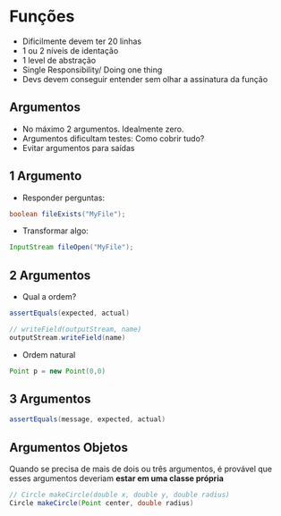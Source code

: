 # Funções

- Dificilmente devem ter 20 linhas
- 1 ou 2 níveis de identação
- 1 level de abstração
- Single Responsibility/ Doing one thing
- Devs devem conseguir entender sem olhar a assinatura da função


## Argumentos
- No máximo 2 argumentos. Idealmente zero.
- Argumentos dificultam testes: Como cobrir tudo?
- Evitar argumentos para saídas

## 1 Argumento
- Responder perguntas:
```java
boolean fileExists("MyFile");
```
- Transformar algo:
```java
InputStream fileOpen("MyFile");
```

## 2 Argumentos
- Qual a ordem?
```java
assertEquals(expected, actual)
```

```java
// writeField(outputStream, name)
outputStream.writeField(name)
```

- Ordem natural
```java
Point p = new Point(0,0)
```

## 3 Argumentos
```java
assertEquals(message, expected, actual)
```

## Argumentos Objetos

Quando se precisa de mais de dois ou três argumentos, é provável que esses argumentos deveriam **estar em uma classe própria**

```java
// Circle makeCircle(double x, double y, double radius)
Circle makeCircle(Point center, double radius)
```